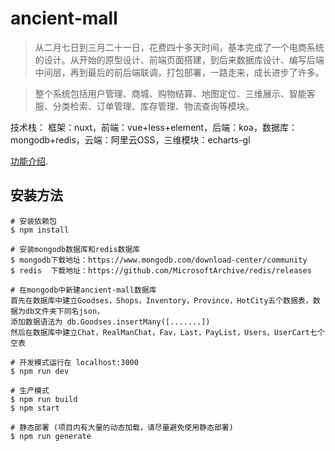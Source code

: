 # ancient-mall

> 从二月七日到三月二十一日，花费四十多天时间，基本完成了一个电商系统的设计。从开始的原型设计、前端页面搭建，到后来数据库设计、编写后端中间层，再到最后的前后端联调，打包部署，一路走来，成长进步了许多。

> 整个系统包括用户管理、商城、购物结算、地图定位、三维展示、智能客服、分类检索、订单管理、库存管理、物流查询等模块。

技术栈：
框架：nuxt，前端：vue+less+element，后端：koa，数据库：mongodb+redis，云端：阿里云OSS，三维模块：echarts-gl

[功能介绍](https://www.jianshu.com/p/f205a865aa5c).

## 安装方法

``` 运行方式
# 安装依赖包
$ npm install

# 安装mongodb数据库和redis数据库
$ mongodb下载地址：https://www.mongodb.com/download-center/community
$ redis  下载地址：https://github.com/MicrosoftArchive/redis/releases

# 在mongodb中新建ancient-mall数据库
首先在数据库中建立Goodses，Shops，Inventory，Province，HotCity五个数据表，数据为db文件夹下同名json，
添加数据语法为 db.Goodses.insertMany([.......])
然后在数据库中建立Chat，RealManChat，Fav，Last，PayList，Users，UserCart七个空表

# 开发模式运行在 localhost:3000
$ npm run dev

# 生产模式
$ npm run build
$ npm start

# 静态部署 (项目内有大量的动态加载，请尽量避免使用静态部署)
$ npm run generate
```

